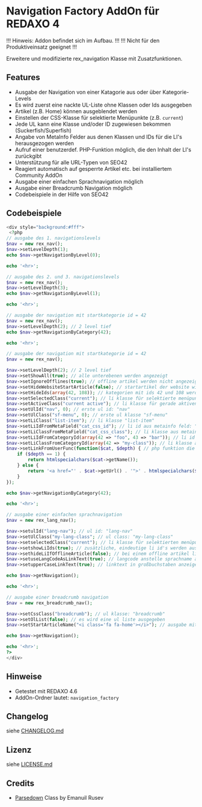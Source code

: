 Navigation Factory AddOn für REDAXO 4
=====================================

!!! Hinweis: Addon befindet sich im Aufbau. !!!
!!! Nicht für den Produktiveinsatz geeignet !!!

Erweitere und modifizierte rex_navigation Klasse mit Zusatzfunktionen.

Features
--------

* Ausgabe der Navigation von einer Katagorie aus oder über Kategorie-Levels
* Es wird zuerst eine nackte UL-Liste ohne Klassen oder Ids ausgegeben
* Artikel (z.B. Home) können ausgeblendet werden
* Einstellen der CSS-Klasse für selektierte Menüpunkte (z.B. `current`)
* Jede UL kann eine Klasse und/oder ID zugewiesen bekommen (Suckerfish/Superfish)
* Angabe von MetaInfo Felder aus denen Klassen und IDs für die LI's herausgezogen werden
* Aufruf einer benutzerdef. PHP-Funktion möglich, die den Inhalt der LI's zurückgibt
* Unterstützung für alle URL-Typen von SEO42
* Reagiert automatisch auf gesperrte Artikel etc. bei installiertem Community AddOn
* Ausgabe einer einfachen Sprachnavigation möglich
* Ausgabe einer Breadcrumb Navigation möglich
* Codebeispiele in der Hilfe von SEO42

Codebeispiele
-------------

```php
<div style="background:#fff">
 <?php 
// ausgabe des 1. navigationslevels
$nav = new rex_nav();
$nav->setLevelDepth(1);
echo $nav->getNavigationByLevel(0);

echo '<hr>';

// ausgabe des 2. und 3. navigationslevels
$nav = new rex_nav();
$nav->setLevelDepth(3);
echo $nav->getNavigationByLevel(1);

echo '<hr>';

// ausgabe der navigation mit startkategorie id = 42
$nav = new rex_nav();
$nav->setLevelDepth(2); // 2 level tief
echo $nav->getNavigationByCategory(42);

echo '<hr>';

// ausgabe der navigation mit startkategorie id = 42
$nav = new rex_nav();

$nav->setLevelDepth(2); // 2 level tief
$nav->setShowAll(true); // alle unterebenen werden angezeigt
$nav->setIgnoreOfflines(true); // offline artikel werden nicht angezeigt
$nav->setHideWebsiteStartArticle(false); // startartikel der website wird nicht ausgeblendet
$nav->setHideIds(array(42, 108)); // kategorien mit ids 42 und 108 werden ausgeblendet
$nav->setSelectedClass("current"); // li klasse für selektierte menüpunkte: "current"
$nav->setActiveClass("current active"); // li klasse für gerade aktiven menüpunkt: "current active"
$nav->setUlId("nav", 0); // erste ul id: "nav"
$nav->setUlClass("sf-menu", 0); // erste ul klasse "sf-menu"
$nav->setLiClass("list-item"); // li klasse "list-item"
$nav->setLiIdFromMetaField("cat_css_id"); // li id aus metainfo feld: "cat_css_id"
$nav->setLiClassFromMetaField("cat_css_class"); // li klasse aus metainfo feld: "cat_css_class"
$nav->setLiIdFromCategoryId(array(42 => "foo", 43 => "bar")); // li id anhand artikel id
$nav->setLiClassFromCategoryId(array(42 => "my-class")); // li klasse anhand artikel id
$nav->setLinkFromUserFunc(function($cat, $depth) { // php funktion die den link zurückgibt (hier als beispiel: erste ebene ohne verlinkung)
    if ($depth == 1) {
        return htmlspecialchars($cat->getName());
    } else {
        return '<a href="' . $cat->getUrl() . '">' . htmlspecialchars($cat->getName()) . '</a>';
    }
});

echo $nav->getNavigationByCategory(42);

echo '<hr>';

// ausgabe einer einfachen sprachnavigation
$nav = new rex_lang_nav();

$nav->setulId("lang-nav"); // ul id: "lang-nav"
$nav->setUlClass("my-lang-class"; // ul class: "my-lang-class"
$nav->setselectedClass("current"); // li klasse für selektierten menüpunkt: "current"
$nav->setshowLiIds(true); // zusätzliche, eindeutige li id's werden ausgegeben
$nav->sethideLiIfOfflineArticle(false); // bei einem offline artikel li nicht verstecken sondern auf startartikel der website verlinken
$nav->setuseLangCodeAsLinkText(true); // langcode anstelle sprachname als linktext ausgeben
$nav->setupperCaseLinkText(true); // linktext in großbuchstaben anzeigen

echo $nav->getNavigation();

echo '<hr>';

// ausgabe einer breadcrumb navigation
$nav = new rex_breadcrumb_nav();

$nav->setCssClass("breadcrumb"); // ul klasse: "breadcrumb"
$nav->setOlList(false); // es wird eine ul liste ausgegeben
$nav->setStartArticleName("<i class='fa fa-home'></i>"); // ausgabe mit font-awesome icon

echo $nav->getNavigation();

echo '<hr>';
?> 
</div>
```

Hinweise
--------

* Getestet mit REDAXO 4.6
* AddOn-Ordner lautet: `navigation_factory`

Changelog
---------

siehe [CHANGELOG.md](CHANGELOG.md)

Lizenz
------

siehe [LICENSE.md](LICENSE.md)

Credits
-------

* [Parsedown](http://parsedown.org/) Class by Emanuil Rusev
